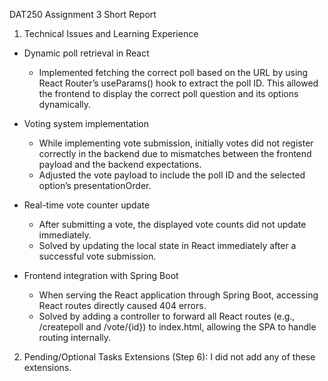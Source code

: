 DAT250 Assignment 3 Short Report
1. Technical Issues and Learning Experience

- Dynamic poll retrieval in React
	- Implemented fetching the correct poll based on the URL by using React Router’s useParams() hook to extract the poll ID. This allowed the frontend to display the correct poll question and its options dynamically.

- Voting system implementation
	- While implementing vote submission, initially votes did not register correctly in the backend due to mismatches between the frontend payload and the backend expectations.
	- Adjusted the vote payload to include the poll ID and the selected option’s presentationOrder.

- Real-time vote counter update
	- After submitting a vote, the displayed vote counts did not update immediately.
	- Solved by updating the local state in React immediately after a successful vote submission.

- Frontend integration with Spring Boot
	- When serving the React application through Spring Boot, accessing React routes directly caused 404 errors.
	- Solved by adding a controller to forward all React routes (e.g., /createpoll and /vote/{id}) to index.html, allowing the SPA to handle routing internally.

2. Pending/Optional Tasks
Extensions (Step 6): I did not add any of these extensions.

